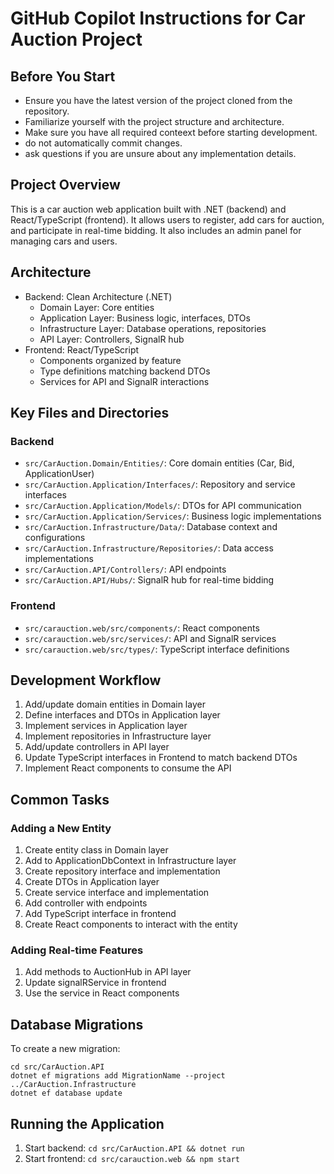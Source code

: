 # GitHub Copilot Instructions for Car Auction Project

## Before You Start
- Ensure you have the latest version of the project cloned from the repository.
- Familiarize yourself with the project structure and architecture.
- Make sure you have all required conteext before starting development.
- do not automatically commit changes.
- ask questions if you are unsure about any implementation details.

## Project Overview
This is a car auction web application built with .NET (backend) and React/TypeScript (frontend). It allows users to register, add cars for auction, and participate in real-time bidding. It also includes an admin panel for managing cars and users.

## Architecture
- Backend: Clean Architecture (.NET)
  - Domain Layer: Core entities
  - Application Layer: Business logic, interfaces, DTOs
  - Infrastructure Layer: Database operations, repositories
  - API Layer: Controllers, SignalR hub
- Frontend: React/TypeScript
  - Components organized by feature
  - Type definitions matching backend DTOs
  - Services for API and SignalR interactions

## Key Files and Directories

### Backend
- `src/CarAuction.Domain/Entities/`: Core domain entities (Car, Bid, ApplicationUser)
- `src/CarAuction.Application/Interfaces/`: Repository and service interfaces
- `src/CarAuction.Application/Models/`: DTOs for API communication
- `src/CarAuction.Application/Services/`: Business logic implementations
- `src/CarAuction.Infrastructure/Data/`: Database context and configurations
- `src/CarAuction.Infrastructure/Repositories/`: Data access implementations
- `src/CarAuction.API/Controllers/`: API endpoints
- `src/CarAuction.API/Hubs/`: SignalR hub for real-time bidding

### Frontend
- `src/carauction.web/src/components/`: React components
- `src/carauction.web/src/services/`: API and SignalR services
- `src/carauction.web/src/types/`: TypeScript interface definitions

## Development Workflow
1. Add/update domain entities in Domain layer
2. Define interfaces and DTOs in Application layer
3. Implement services in Application layer
4. Implement repositories in Infrastructure layer
5. Add/update controllers in API layer
6. Update TypeScript interfaces in Frontend to match backend DTOs
7. Implement React components to consume the API

## Common Tasks

### Adding a New Entity
1. Create entity class in Domain layer
2. Add to ApplicationDbContext in Infrastructure layer
3. Create repository interface and implementation
4. Create DTOs in Application layer
5. Create service interface and implementation
6. Add controller with endpoints
7. Add TypeScript interface in frontend
8. Create React components to interact with the entity

### Adding Real-time Features
1. Add methods to AuctionHub in API layer
2. Update signalRService in frontend
3. Use the service in React components

## Database Migrations
To create a new migration:
```
cd src/CarAuction.API
dotnet ef migrations add MigrationName --project ../CarAuction.Infrastructure
dotnet ef database update
```

## Running the Application
1. Start backend: `cd src/CarAuction.API && dotnet run`
2. Start frontend: `cd src/carauction.web && npm start`
